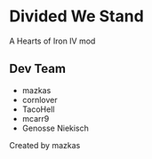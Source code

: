 # Divided We Stand
A Hearts of Iron IV mod
## Dev Team
- mazkas
- cornlover
- TacoHell
- mcarr9
- Genosse Niekisch

Created by mazkas
